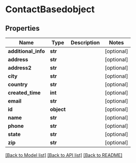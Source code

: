 # ContactBasedobject

## Properties
Name | Type | Description | Notes
------------ | ------------- | ------------- | -------------
**additional_info** | **str** |  | [optional] 
**address** | **str** |  | [optional] 
**address2** | **str** |  | [optional] 
**city** | **str** |  | [optional] 
**country** | **str** |  | [optional] 
**created_time** | **int** |  | [optional] 
**email** | **str** |  | [optional] 
**id** | **object** |  | [optional] 
**name** | **str** |  | [optional] 
**phone** | **str** |  | [optional] 
**state** | **str** |  | [optional] 
**zip** | **str** |  | [optional] 

[[Back to Model list]](../README.md#documentation-for-models) [[Back to API list]](../README.md#documentation-for-api-endpoints) [[Back to README]](../README.md)

